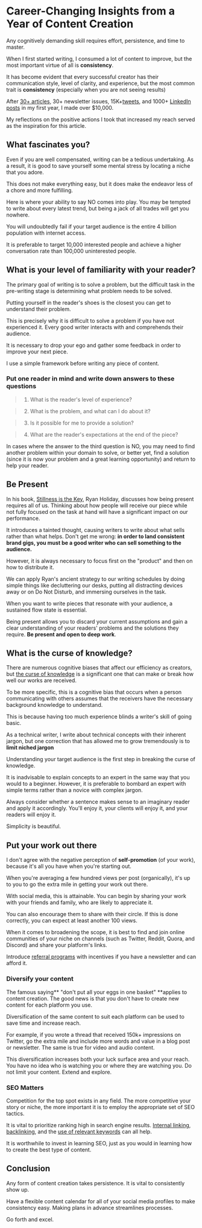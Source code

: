 # Career-Changing Insights from a Year of Content Creation

Any cognitively demanding skill requires effort, persistence, and time to master.

When I first started writing, I consumed a lot of content to improve, but the most important virtue of all is **consistency**.

It has become evident that every successful creator has their communication style, level of clarity, and experience, but the most common trait is **consistency** (especially when you are not seeing results)

After [30+ articles](https://www.michaelasiedu.com/), 30+ newsletter issues, 15K+[tweets](https://twitter.com/asiedu_dev), and 1000+ [LinkedIn posts](https://www.linkedin.com/in/michael-asiedu/) in my first year, I made over $10,000.

My reflections on the positive actions I took that increased my reach served as the inspiration for this article.


## What fascinates you?

Even if you are well compensated, writing can be a tedious undertaking. As a result, it is good to save yourself some mental stress by locating a niche that you adore. 

This does not make everything easy, but it does make the endeavor less of a chore and more fulfilling.

Here is where your ability to say NO comes into play. You may be tempted to write about every latest trend, but being a jack of all trades will get you nowhere. 

You will undoubtedly fail if your target audience is the entire 4 billion population with internet access. 

It is preferable to target 10,000 interested people and achieve a higher conversation rate than 100,000 uninterested people.

## What is your level of familiarity with your reader?

The primary goal of writing is to solve a problem, but the difficult task in the pre-writing stage is determining what problem needs to be solved. 

Putting yourself in the reader's shoes is the closest you can get to understand their problem.

This is precisely why it is difficult to solve a problem if you have not experienced it. Every good writer interacts with and comprehends their audience. 

It is necessary to drop your ego and gather some feedback in order to improve your next piece.

I use a simple framework before writing any piece of content.

### Put one reader in mind and write down answers to these questions

> 1. What is the reader's level of experience?

> 2. What is the problem, and what can I do about it?

> 3. Is it possible for me to provide a solution?

> 4. What are the reader's expectations at the end of the piece?

In cases where the answer to the third question is NO, you may need to find another problem within your domain to solve, or better yet, find a solution (since it is now your problem and a great learning opportunity) and return to help your reader.

## Be Present

In his book, [Stillness is the Key](https://www.amazon.com/Stillness-Key-Ryan-Holiday/dp/0525538585), Ryan Holiday, discusses how being present requires all of us. Thinking about how people will receive our piece while not fully focused on the task at hand will have a significant impact on our performance.

It introduces a tainted thought, causing writers to write about what sells rather than what helps. Don't get me wrong: **in order to land consistent brand gigs, you must be a good writer who can sell something to the audience.**

However, it is always necessary to focus first on the "product" and then on how to distribute it.

We can apply Ryan's ancient strategy to our writing schedules by doing simple things like decluttering our desks, putting all distracting devices away or on Do Not Disturb, and immersing ourselves in the task.

When you want to write pieces that resonate with your audience, a sustained flow state is essential. 

Being present allows you to discard your current assumptions and gain a clear understanding of your readers' problems and the solutions they require. **Be present and open to deep work**.

## What is the curse of knowledge?

There are numerous cognitive biases that affect our efficiency as creators, but [the curse of knowledge](https://en.wikipedia.org/wiki/Curse_of_knowledge) is a significant one that can make or break how well our works are received.

To be more specific, this is a cognitive bias that occurs when a person communicating with others assumes that the receivers have the necessary background knowledge to understand.

This is because having too much experience blinds a writer's skill of going basic.

As a technical writer, I write about technical concepts with their inherent jargon, but one correction that has allowed me to grow tremendously is to **limit niched jargon**

Understanding your target audience is the first step in breaking the curse of knowledge.

It is inadvisable to explain concepts to an expert in the same way that you would to a beginner. However, it is preferable to bombard an expert with simple terms rather than a novice with complex jargon.

Always consider whether a sentence makes sense to an imaginary reader and apply it accordingly. You'll enjoy it, your clients will enjoy it, and your readers will enjoy it.

Simplicity is beautiful.

## Put your work out there

I don't agree with the negative perception of **self-promotion** (of your work), because it's all you have when you're starting out. 

When you're averaging a few hundred views per post (organically), it's up to you to go the extra mile in getting your work out there. 

With social media, this is attainable. You can begin by sharing your work with your friends and family, who are likely to appreciate it.

You can also encourage them to share with their circle. If this is done correctly, you can expect at least another 100 views.
 
When it comes to broadening the scope, it is best to find and join online communities of your niche on channels (such as Twitter, Reddit, Quora, and Discord) and share your platform's links.

Introduce [referral programs](https://convertkit.com/newsletter-referral-program) with incentives if you have a newsletter and can afford it.

### Diversify your content

The famous saying** "don't put all your eggs in one basket" **applies to content creation. The good news is that you don't have to create new content for each platform you use. 

Diversification of the same content to suit each platform can be used to save time and increase reach.

For example, if you wrote a thread that received 150k+ impressions on Twitter, go the extra mile and include more words and value in a blog post or newsletter. The same is true for video and audio content.

This diversification increases both your luck surface area and your reach. You have no idea who is watching you or where they are watching you. Do not limit your content. Extend and explore.


### SEO Matters

Competition for the top spot exists in any field. The more competitive your story or niche, the more important it is to employ the appropriate set of SEO tactics.

It is vital to prioritize ranking high in search engine results. [Internal linking](https://neilpatel.com/blog/the-complete-guide-to-internal-linking/), [backlinking](https://mailchimp.com/marketing-glossary/backlinks/), and the [use of relevant keywords](https://blog.hubspot.com/marketing/how-to-do-keyword-research-ht) can all help. 

It is worthwhile to invest in learning SEO, just as you would in learning how to create the best type of content.


## Conclusion

Any form of content creation takes persistence. It is vital to consistently show up.

Have a flexible content calendar for all of your social media profiles to make consistency easy. Making plans in advance streamlines processes.

Go forth and excel.